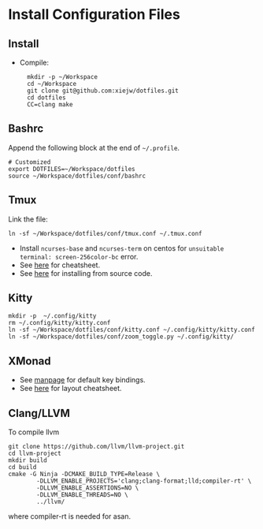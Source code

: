 # Install Configuration Files

## Install

- Compile:

        mkdir -p ~/Workspace
        cd ~/Workspace
        git clone git@github.com:xiejw/dotfiles.git
        cd dotfiles
        CC=clang make

## Bashrc

Append the following block at the end of `~/.profile`.

    # Customized
    export DOTFILES=~/Workspace/dotfiles
    source ~/Workspace/dotfiles/conf/bashrc

## Tmux

Link the file:

    ln -sf ~/Workspace/dotfiles/conf/tmux.conf ~/.tmux.conf

- Install `ncurses-base` and `ncurses-term` on centos for `unsuitable terminal: screen-256color-bc` error.
- See [here](doc/tmux.md#tmux-cheatsheet) for cheatsheet.
- See [here](doc/tmux.md#install) for installing from source code.

## Kitty

    mkdir -p  ~/.config/kitty
    rm ~/.config/kitty/kitty.conf
    ln -sf ~/Workspace/dotfiles/conf/kitty.conf ~/.config/kitty/kitty.conf
    ln -sf ~/Workspace/dotfiles/conf/zoom_toggle.py ~/.config/kitty/

## XMonad

- See [manpage](https://xmonad.org/manpage.html) for default key bindings.
- See [here](doc/xmonad_cheatsheet.md) for layout cheatsheet.

## Clang/LLVM

To compile llvm

```
git clone https://github.com/llvm/llvm-project.git
cd llvm-project
mkdir build
cd build
cmake -G Ninja -DCMAKE_BUILD_TYPE=Release \
        -DLLVM_ENABLE_PROJECTS='clang;clang-format;lld;compiler-rt' \
        -DLLVM_ENABLE_ASSERTIONS=NO \
        -DLLVM_ENABLE_THREADS=NO \
        ../llvm/
```
where compiler-rt is needed for asan.
